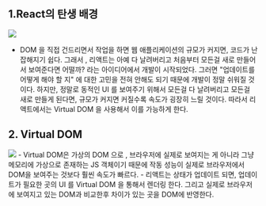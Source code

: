 ## 1.React의 탄생 배경
<image src="https://media.vlpt.us/images/ajt1097/post/870bfbf7-2d22-49ea-9ae6-10033ae353c6/React.jpeg">

- DOM 을 직접 건드리면서 작업을 하면 웹 애플리케이션의 규모가 커지면, 코드가 난잡해지기 쉽다. 그래서 , 리액트는 아예 다 날려버리고 처음부터 모든걸 새로 만들어서 보여준다면 어떨까? 라는 아이디어에서 개발이 시작되었다. 그러면 "업데이트를 어떻게 해야 할 지" 에 대한 고민을 전혀 안해도 되기 때문에 개발이 정말 쉬워질 것이다. 하지만, 정말로 동적인 UI 를 보여주기 위해서 모든걸 다 날려버리고 모든걸 새로 만들게 된다면, 규모가 커지면 커질수록 속도가 굉장히 느릴 것이다. 따라서 리액트에서는 Virtual DOM 을 사용해서 이를 가능하게 한다.


## 2. Virtual DOM

<image src="https://i.imgur.com/u6YnxUS.png">
- Virtual DOM은 가상의 DOM 으로 , 브라우저에 실제로 보여지는 게 아니라 그냥 메모리에 가상으로 존재하는 JS 객체이기 때문에 작동 성능이 실제로 브라우저에서 DOM을 보여주는 것보다 훨씬 속도가 빠르다. 
- 리액트는 상태가 업데이트 되면, 업데이트가 필요한 곳의 UI 를 Virtual DOM 을 통해서 렌더링 한다. 그리고 실제로 브라우저에 보여지고 있는 DOM과 비교한후 차이가 있는 곳을 DOM에 반영한다.